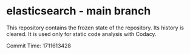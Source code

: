 # elasticsearch - main branch

This repository contains the frozen state of the repository.
Its history is cleared. It is used only for static code
analysis with Codacy.

Commit Time: 1711613428